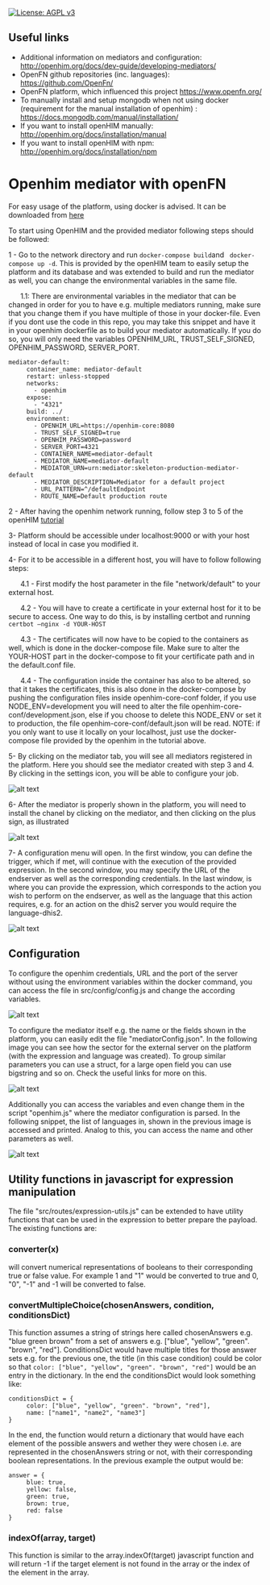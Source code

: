 [uri_license]: http://www.gnu.org/licenses/agpl.html
[uri_license_image]: https://img.shields.io/badge/License-AGPL%20v3-blue.svg

[![License: AGPL v3][uri_license_image]][uri_license]

## Useful links
* Additional information on mediators and configuration: http://openhim.org/docs/dev-guide/developing-mediators/
* OpenFN github repositories (inc. languages): https://github.com/OpenFn/
* OpenFN platform, which influenced this project https://www.openfn.org/
* To manually install and setup mongodb when not using docker (requirement for the manual installation of openhim) : https://docs.mongodb.com/manual/installation/ 
* If you want to install openHIM manually: http://openhim.org/docs/installation/manual
* If you want to install openHIM with npm: http://openhim.org/docs/installation/npm

# Openhim mediator with openFN

For easy usage of the platform, using docker is advised. It can be downloaded from [here](https://www.docker.com/)

To start using OpenHIM and the provided mediator following steps should be followed:

1 - Go to the network directory and run ```docker-compose build```and ``` docker-compose up -d```. This is provided by the openHIM team to easily setup the platform and its database and was extended to build and run the mediator as well, you can change the environmental variables in the same file.

&nbsp;&nbsp;&nbsp;&nbsp;&nbsp;&nbsp;1.1: There are environmental variables in the mediator that can be changed in order for you to have e.g. multiple mediators running, make sure that you change them if you have multiple of those in your docker-file. Even if you dont use the code in this repo, you may take this snippet and have it in your openhim dockerfile as to build your mediator automatically. If you do so, you will only need the variables OPENHIM_URL, TRUST_SELF_SIGNED, OPENHIM_PASSWORD, SERVER_PORT. 
```
mediator-default:
     container_name: mediator-default
     restart: unless-stopped
     networks:
       - openhim
     expose:
       - "4321"
     build: ../
     environment:
       - OPENHIM_URL=https://openhim-core:8080
       - TRUST_SELF_SIGNED=true
       - OPENHIM_PASSWORD=password
       - SERVER_PORT=4321
       - CONTAINER_NAME=mediator-default
       - MEDIATOR_NAME=mediator-default
       - MEDIATOR_URN=urn:mediator:skeleton-production-mediator-default
       - MEDIATOR_DESCRIPTION=Mediator for a default project
       - URL_PATTERN=^/defaultEndpoint
       - ROUTE_NAME=Default production route
 ```
       

2 - After having the openhim network running, follow step 3 to 5 of the openHIM [tutorial](https://github.com/jembi/openhim-mediator-tutorial/blob/master/0_Starting_OpenHIM.md)

3- Platform should be accessible under localhost:9000 or with your host instead of local in case you modified it.

4- For it to be accessible in a different host, you will have to follow following steps:

   &nbsp;&nbsp;&nbsp;&nbsp;&nbsp;&nbsp;4.1 - First modify the host parameter in the file "network/default" to your external host.
  
   &nbsp;&nbsp;&nbsp;&nbsp;&nbsp;&nbsp;4.2 - You will have to create a certificate in your external host for it to be secure to access. One way to do this, is by installing certbot and running
    ```certbot —nginx -d YOUR-HOST```
    
   &nbsp;&nbsp;&nbsp;&nbsp;&nbsp;&nbsp;4.3 - The certificates will now have to be copied to the containers as well, which is done in the docker-compose file. Make sure to alter the YOUR-HOST part in the docker-compose to fit your certificate path and in the default.conf file. 
  
   &nbsp;&nbsp;&nbsp;&nbsp;&nbsp;&nbsp;4.4 - The configuration inside the container has also to be altered, so that it takes the certificates, this is also done in the docker-compose by pushing the configuration files inside openhim-core-conf folder, if you use NODE_ENV=development you will need to alter the file openhim-core-conf/development.json, else if you choose to delete this NODE_ENV or set it to production, the file openhim-core-conf/default.json will be read. 
  NOTE: if you only want to use it locally on your localhost, just use the docker-compose file provided by the openhim in the tutorial above. 

5- By clicking on the mediator tab, you will see all mediators registered in the platform. Here you should see the mediator created with step 3 and 4. By clicking in the settings icon, you will be able to configure your job.

![alt text](images/openhim_mediator.png "Mediators in Openhim")

6- After the mediator is properly shown in the platform, you will need to install the chanel by clicking on the mediator, and then clicking on the plus sign, as illustrated

![alt text](images/installChanel_mediator.png "Installation of the chanel")

7- A configuration menu will open. In the first window, you can define the trigger, which if met, will continue with the execution of the provided expression. In the second window, you may specify the URL of the endserver as well as the corresponding credentials. In the last window, is where you can provide the expression, which corresponds to the action you wish to perform on the endserver, as well as the language that this action requires, e.g. for an action on the dhis2 server you would require the language-dhis2. 

![alt text](images/configuration_mediator.png "Configuration of the Mediator")

## Configuration

To configure the openhim credentials, URL and the port of the server without using the environment variables within the docker command, you can access the file in src/config/config.js and change the according variables.

![alt text](images/config_openhim.png "Configuration of OpenHIM")

To configure the mediator itself e.g. the name or the fields shown in the platform, you can easily edit the file "mediatorConfig.json". In the following image you can see how the sector for the external server on the platform (with the expression and language was created). To group similar parameters you can use a struct, for a large open field you can use bigstring and so on. Check the useful links for more on this. 

![alt text](images/mediator_config_server.png "Low lever configuration of mediator")

Additionally you can access the variables and even change them in the script "openhim.js" where the mediator configuration is parsed. In the following snippet, the list of languages in, shown in the previous image is accessed and printed. Analog to this, you can access the name and other parameters as well. 

![alt text](images/openhim_config_js.png "Accessing parameters outside the config file")

## Utility functions in javascript for expression manipulation

The file "src/routes/expression-utils.js" can be extended to have utility functions that can be used in the expression to better prepare the payload.
The existing functions are:

### converter(x)
will convert numerical representations of booleans to their corresponding true or false value. For example 1 and "1" would be converted to true and 0, "0", "-1" and -1 will be converted to false. 


### convertMultipleChoice(chosenAnswers, condition, conditionsDict)
This function assumes a string of strings here called chosenAnswers e.g. "blue green brown" from a set of answers e.g. ["blue", "yellow", "green". "brown", "red"]. ConditionsDict would have multiple titles for those answer sets e.g. for the previous one, the title (in this case condition) could be color so that ```color: ["blue", "yellow", "green". "brown", "red"]``` would be an entry in the dictionary. In the end the conditionsDict would look something like: 
```
conditionsDict = { 
     color: ["blue", "yellow", "green". "brown", "red"],
     name: ["name1", "name2", "name3"]
}
```
In the end, the function would return a dictionary that would have each element of the possible answers and wether they were chosen i.e. are represented in the chosenAnswers string or not, with their corresponding boolean representations. In the previous example the output would be:
```
answer = {
     blue: true,
     yellow: false,
     green: true,
     brown: true,
     red: false
}
```

### indexOf(array, target)
This function is similar to the array.indexOf(target) javascript function and will return -1 if the target element is not found in the array or the index of the element in the array. 
